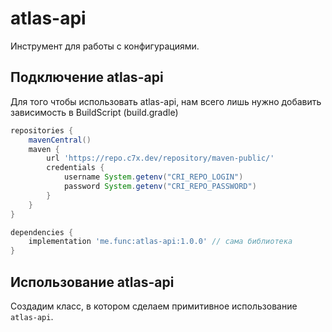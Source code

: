 # atlas-api
Инструмент для работы с конфигурациями.

## Подключение atlas-api
Для того чтобы использовать atlas-api, нам всего лишь
нужно добавить зависимость в BuildScript (build.gradle)

```groovy
repositories {
    mavenCentral()
    maven {
        url 'https://repo.c7x.dev/repository/maven-public/'
        credentials {
            username System.getenv("CRI_REPO_LOGIN")
            password System.getenv("CRI_REPO_PASSWORD")
        }
    }
}

dependencies {
    implementation 'me.func:atlas-api:1.0.0' // сама библиотека
}
```

## Использование atlas-api

Создадим класс, в котором сделаем примитивное использование
`atlas-api`.

